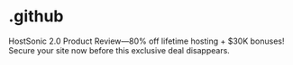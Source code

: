 # .github
HostSonic 2.0 Product Review—80% off lifetime hosting + $30K bonuses! Secure your site now before this exclusive deal disappears.
